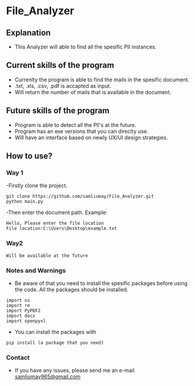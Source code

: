 # File_Analyzer
## Explanation
- This Analyzer will able to find all the spesific PII instances.

## Current skills of the program
- Currenlty the program is able to find the mails in the spesific document.
- .txt, .xls, .csv, .pdf is accapted as input.
-  Will return the number of mails that is available in the document.

## Future skills of the program 
- Program is able to detect all the Pll's at the future.
- Program has an exe versions that you can direclty use.
- Will have an interface based on newly UX/UI design strategies. 

## How to use?
### Way 1
-Firstly clone the project.
```
git clone https://github.com/samliumay/File_Analyzer.git
python main.py
```
-Then enter the document path.
Example:
```
Hello, Please enter the file location
File location:C:\Users\Desktop\example.txt
```
### Way2
```
Will be available at the future
```

### Notes and Warnings
- Be aware of that you need to install the spesific packages before using the code. All the packages should be installed. 
```
import os
import re
import PyPDF2
import docx
import openpyxl
```
- You can install the packages with 
```
pip install (a package that you need)
```

### Contact
- If you have any issues, please send me an e-mail samliumay965@gmail.com

